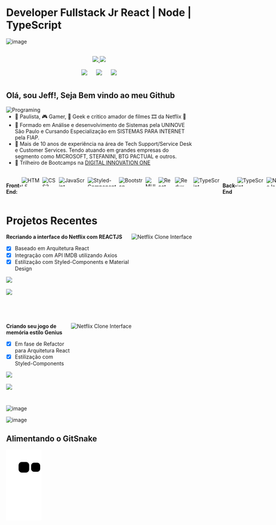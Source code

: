 # Developer Fullstack Jr React | Node | TypeScript

![image](https://user-images.githubusercontent.com/10172471/147827167-a2fcbe57-63ce-476c-a2e9-5348d957d05a.png)

<br>

<div style="display: inline_block" align='center'>
  <a href="https://beacons.ai/jefersonrgomes">
  <img height="150" src="https://github-readme-stats.vercel.app/api?username=jefersonrgomes&show_icons=true&theme=dracula&include_all_commits=true&count_private=true"/> <img height="150" src="https://github-readme-stats.vercel.app/api/top-langs/?username=jefersonrgomes&layout=compact&langs_count=16&theme=dracula"/>
</div>
  
  <br>


<div  style="display: inline_block" align='center'>
<a href="https://instagram.com/jefersonrgomes" target="_blank"><img src="https://img.shields.io/badge/-Instagram-%23E4405F?style=for-the-badge&logo=instagram&logoColor=white" width="135" target="_blank"></a> <span>&nbsp;&nbsp;&nbsp;&nbsp;</span> <a href="https://www.linkedin.com/in/jefersonribeirogomes" target="_blank"><img src="https://img.shields.io/badge/-LinkedIn-%230077B5?style=for-the-badge&logo=linkedin&logoColor=white"  width="135" target="_blank"></a> <span>&nbsp;&nbsp;&nbsp;&nbsp;</span>  <a href="https://discord.gg/jeferson.rgomes#5396" target="_blank"><img src="https://img.shields.io/badge/Discord-7289DA?style=for-the-badge&logo=discord&logoColor=white"  width="135" target="_blank"></a> 
</div> 

#

## Olá, sou Jeff!, Seja Bem vindo ao meu Github

<img align="left" alt="Programing" width="500" src="https://user-images.githubusercontent.com/10172471/147827954-19ecac00-2001-4599-9373-63d3d69e6c4f.gif">

- 🔭  Paulista, 🎮 Gamer, 🖖 Geek e critico amador de filmes 🎞 da Netflix 🍿<br>
- 🌱 Formado em Análise e desenvolvimento de Sistemas pela UNINOVE São Paulo e Cursando Especialização em SISTEMAS PARA INTERNET pela FIAP.<br />
- 💼 Mais de 10 anos de experiência na área de Tech Support/Service Desk e Customer Services. Tendo atuando em grandes empresas do segmento como MICROSOFT, STEFANINI, BTG PACTUAL e outros. <br />
- 🚀 Trilheiro de Bootcamps na [DIGITAL INNOVATION ONE](https://web.digitalinnovation.one/users/jeferson_rgomes?tab=achievements) 
<br/>
  
<div style="display: flex"><br> 

**Front-End:** 
  
<img align="center" alt="HTML5" height="25" src="https://img.shields.io/badge/HTML5-E34F26?style=for-the-badge&logo=html5&logoColor=white">
<span>&nbsp;&nbsp;</span>
<img align="center" alt="CSS3" height="25" src="https://img.shields.io/badge/CSS3-1572B6?style=for-the-badge&logo=css3&logoColor=white">
<span>&nbsp;&nbsp;</span>  
<img align="center" alt="JavaScript" height="25"  src="https://img.shields.io/badge/JavaScript-F7DF1E?style=for-the-badge&logo=javascript&logoColor=black">
<span>&nbsp;&nbsp;</span> 
<img align="center" alt="Styled-Component"  height="25" src="https://img.shields.io/badge/styled--components-DB7093?style=for-the-badge&logo=styled-components&logoColor=white">
<span>&nbsp;&nbsp;</span> 
<img align="center" alt="Bootstrap "  height="25" src="https://img.shields.io/badge/Bootstrap-563D7C?style=for-the-badge&logo=bootstrap&logoColor=white">
<span>&nbsp;&nbsp;</span>  
<img align="center" alt="MUI"  height="25" src="https://img.shields.io/badge/Material--UI-0081CB?style=for-the-badge&logo=material-ui&logoColor=white">
<span>&nbsp;&nbsp;</span>  
<img align="center" alt="React" height="25"  src="https://img.shields.io/badge/React-20232A?style=for-the-badge&logo=react&logoColor=61DAFB">
<span>&nbsp;&nbsp;</span>  
<img align="center" alt="Redux"  height="25" src="https://img.shields.io/badge/Redux-593D88?style=for-the-badge&logo=redux&logoColor=white">
<span>&nbsp;&nbsp;</span>  
<img align="center" alt="TypeScript" height="25"  src="https://img.shields.io/badge/TypeScript-007ACC?style=for-the-badge&logo=typescript&logoColor=white">
<span>&nbsp;&nbsp;</span>
<br /><br />
  
**Back-End**
  
<img align="center" alt="TypeScript" height="25"  src="https://img.shields.io/badge/TypeScript-007ACC?style=for-the-badge&logo=typescript&logoColor=white">
<span>&nbsp;&nbsp;</span> 
<img align="center" alt="NodeJs" height="25"  src="https://img.shields.io/badge/Node.js-339933?style=for-the-badge&logo=nodedotjs&logoColor=white">
<span>&nbsp;&nbsp;</span> 
<img align="center" alt="ExpressJs" height="25"  src="https://img.shields.io/badge/Express.js-000000?style=for-the-badge&logo=express&logoColor=white">
<span>&nbsp;&nbsp;</span>  
<img align="center" alt="Next"  height="25" src="https://img.shields.io/badge/next.js-000000?style=for-the-badge&logo=nextdotjs&logoColor=white">
<span>&nbsp;&nbsp;</span>
<img align="center" alt="Java"  height="25" src="https://img.shields.io/badge/Java-ED8B00?style=for-the-badge&logo=java&logoColor=white">
<span>&nbsp;&nbsp;</span> 
<br /><br />

**Mobile**
  
<img align="center" alt="React Native" height="25"  src="https://img.shields.io/badge/React_Native-20232A?style=for-the-badge&logo=react&logoColor=61DAFB">
<span>&nbsp;&nbsp;</span> 
<img align="center" alt="Kotlin"  height="25" src="https://img.shields.io/badge/Kotlin-0095D5?&style=for-the-badge&logo=kotlin&logoColor=white">
<span>&nbsp;&nbsp;</span>   
</div>

# Projetos Recentes
 
<img align="right" alt="Netflix Clone Interface" height="300" src="https://user-images.githubusercontent.com/10172471/140009531-374b26f3-b6e1-4621-8778-a5ec39eb920a.png">

**Recriando a interface do Netflix com REACTJS**

- [x] Baseado em Arquitetura React
- [x] Integração com API IMDB utilizando Axios
- [x] Estilização com Styled-Components e Material Design

<a href="https://github.com/jefersonrgomes/NetflixCloneReactJs" target="_blank"><img src="https://img.shields.io/badge/GitHub-100000?style=for-the-badge&logo=github&logoColor=white" height="25" target="_blank"></a> 
  
<a href="https://netflix-clone-react-js-taupe.vercel.app/" target="_blank"><img src="https://user-images.githubusercontent.com/10172471/148669545-d84d8d40-5b04-46dd-9598-b0cff9770ef0.png" height="25" target="_blank"></a>   
<br/> <br/> 
#

<img align="right" alt="Netflix Clone Interface" height="300" src="https://user-images.githubusercontent.com/10172471/148669428-436e0ead-10bf-4d94-a296-757a90ea423b.png">

**Criando seu jogo de memória estilo Genius**

- [x] Em fase de Refactor para Arquitetura React
- [x] Estilização com Styled-Components

<a href="https://github.com/jefersonrgomes/dio-genius-game" target="_blank"><img src="https://img.shields.io/badge/GitHub-100000?style=for-the-badge&logo=github&logoColor=white" height="25" target="_blank"></a> 
  
<a href="https://dio-genius-game.vercel.app/" target="_blank"><img src="https://user-images.githubusercontent.com/10172471/148669545-d84d8d40-5b04-46dd-9598-b0cff9770ef0.png" height="25" target="_blank"></a>   
  
#  
  
![image](https://user-images.githubusercontent.com/10172471/148016672-4f402b5a-6e7c-469b-981a-d61df48d9536.png)

![image](https://user-images.githubusercontent.com/10172471/148016734-99c716ec-3351-4c3a-afbd-02b0008dc845.png)
  
## Alimentando o GitSnake

![Snake animation](https://github.com/jefersonrgomes/jefersonrgomes/blob/output/github-contribution-grid-snake.svg)
 
#  
